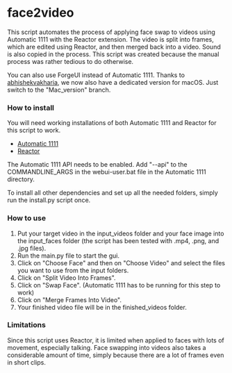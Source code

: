 # face2video

This script automates the process of applying face swap to videos using Automatic 1111 with the Reactor extension. The video is split into frames, which are edited using Reactor, and then merged back into a video. Sound is also copied in the process. This script was created because the manual process was rather tedious to do otherwise.

You can also use ForgeUI instead of Automatic 1111.
Thanks to [abhishekvakharia](https://github.com/abhishekvakharia), we now also have a dedicated version for macOS. Just switch to the "Mac_version" branch.

### How to install

You will need working installations of both Automatic 1111 and Reactor for this script to work.
- [Automatic 1111](https://github.com/AUTOMATIC1111/stable-diffusion-webui)
- [Reactor](https://github.com/Gourieff/sd-webui-reactor)

The Automatic 1111 API needs to be enabled. Add "--api" to the COMMANDLINE_ARGS in the webui-user.bat file in the Automatic 1111 directory.

To install all other dependencies and set up all the needed folders, simply run the install.py script once.

### How to use

1. Put your target video in the input_videos folder and your face image into the input_faces folder (the script has been tested with .mp4, .png, and .jpg files).
2. Run the main.py file to start the gui.  
3. Click on "Choose Face" and then on "Choose Video" and select the files you want to use from the input folders.
4. Click on "Split Video Into Frames". 
5. Click on "Swap Face". (Automatic 1111 has to be running for this step to work)
6. Click on "Merge Frames Into Video".
7. Your finished video file will be in the finished_videos folder.

### Limitations

Since this script uses Reactor, it is limited when applied to faces with lots of movement, especially talking. Face swapping into videos also takes a considerable amount of time, simply because there are a lot of frames even in short clips.
